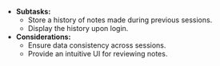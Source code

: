 - **Subtasks:**
    - Store a history of notes made during previous sessions.
    - Display the history upon login.
- **Considerations:**
    - Ensure data consistency across sessions.
    - Provide an intuitive UI for reviewing notes.